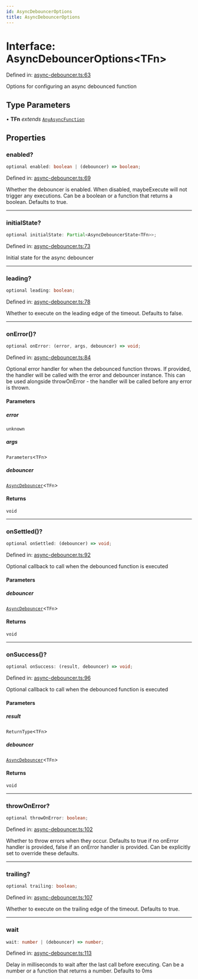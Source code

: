 ```yaml
---
id: AsyncDebouncerOptions
title: AsyncDebouncerOptions
---
```


<!-- DO NOT EDIT: this page is autogenerated from the type comments -->

# Interface: AsyncDebouncerOptions\<TFn\>

Defined in: [async-debouncer.ts:63](https://github.com/TanStack/pacer/blob/main/packages/pacer/src/async-debouncer.ts#L63)

Options for configuring an async debounced function

## Type Parameters

• **TFn** *extends* [`AnyAsyncFunction`](../../type-aliases/anyasyncfunction.md)

## Properties

### enabled?

```ts
optional enabled: boolean | (debouncer) => boolean;
```

Defined in: [async-debouncer.ts:69](https://github.com/TanStack/pacer/blob/main/packages/pacer/src/async-debouncer.ts#L69)

Whether the debouncer is enabled. When disabled, maybeExecute will not trigger any executions.
Can be a boolean or a function that returns a boolean.
Defaults to true.

***

### initialState?

```ts
optional initialState: Partial<AsyncDebouncerState<TFn>>;
```

Defined in: [async-debouncer.ts:73](https://github.com/TanStack/pacer/blob/main/packages/pacer/src/async-debouncer.ts#L73)

Initial state for the async debouncer

***

### leading?

```ts
optional leading: boolean;
```

Defined in: [async-debouncer.ts:78](https://github.com/TanStack/pacer/blob/main/packages/pacer/src/async-debouncer.ts#L78)

Whether to execute on the leading edge of the timeout.
Defaults to false.

***

### onError()?

```ts
optional onError: (error, args, debouncer) => void;
```

Defined in: [async-debouncer.ts:84](https://github.com/TanStack/pacer/blob/main/packages/pacer/src/async-debouncer.ts#L84)

Optional error handler for when the debounced function throws.
If provided, the handler will be called with the error and debouncer instance.
This can be used alongside throwOnError - the handler will be called before any error is thrown.

#### Parameters

##### error

`unknown`

##### args

`Parameters`\<`TFn`\>

##### debouncer

[`AsyncDebouncer`](../../classes/asyncdebouncer.md)\<`TFn`\>

#### Returns

`void`

***

### onSettled()?

```ts
optional onSettled: (debouncer) => void;
```

Defined in: [async-debouncer.ts:92](https://github.com/TanStack/pacer/blob/main/packages/pacer/src/async-debouncer.ts#L92)

Optional callback to call when the debounced function is executed

#### Parameters

##### debouncer

[`AsyncDebouncer`](../../classes/asyncdebouncer.md)\<`TFn`\>

#### Returns

`void`

***

### onSuccess()?

```ts
optional onSuccess: (result, debouncer) => void;
```

Defined in: [async-debouncer.ts:96](https://github.com/TanStack/pacer/blob/main/packages/pacer/src/async-debouncer.ts#L96)

Optional callback to call when the debounced function is executed

#### Parameters

##### result

`ReturnType`\<`TFn`\>

##### debouncer

[`AsyncDebouncer`](../../classes/asyncdebouncer.md)\<`TFn`\>

#### Returns

`void`

***

### throwOnError?

```ts
optional throwOnError: boolean;
```

Defined in: [async-debouncer.ts:102](https://github.com/TanStack/pacer/blob/main/packages/pacer/src/async-debouncer.ts#L102)

Whether to throw errors when they occur.
Defaults to true if no onError handler is provided, false if an onError handler is provided.
Can be explicitly set to override these defaults.

***

### trailing?

```ts
optional trailing: boolean;
```

Defined in: [async-debouncer.ts:107](https://github.com/TanStack/pacer/blob/main/packages/pacer/src/async-debouncer.ts#L107)

Whether to execute on the trailing edge of the timeout.
Defaults to true.

***

### wait

```ts
wait: number | (debouncer) => number;
```

Defined in: [async-debouncer.ts:113](https://github.com/TanStack/pacer/blob/main/packages/pacer/src/async-debouncer.ts#L113)

Delay in milliseconds to wait after the last call before executing.
Can be a number or a function that returns a number.
Defaults to 0ms
